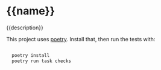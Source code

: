# {{name}}

{{description}}

This project uses [poetry](https://python-poetry.org/). Install that, then run
the tests with:

```bash

  poetry install
  poetry run task checks

```